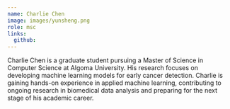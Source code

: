 ```yaml
---
name: Charlie Chen
image: images/yunsheng.png
role: msc
links:
  github: 
---
```


Charlie Chen is a graduate student pursuing a Master of Science in Computer Science at Algoma University. His research focuses on developing machine learning models for early cancer detection. Charlie is gaining hands-on experience in applied machine learning, contributing to ongoing research in biomedical data analysis and preparing for the next stage of his academic career.